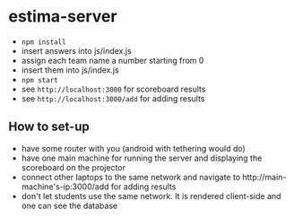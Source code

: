# estima-server

- `npm install`
- insert answers into js/index.js
- assign each team name a number starting from 0
- insert them into js/index.js
- `npm start`
- see `http://localhost:3000` for scoreboard results
- see `http://localhost:3000/add` for adding results

## How to set-up
- have some router with you (android with tethering would do)
- have one main machine for running the server and displaying the scoreboard on the projector
- connect other laptops to the same network and navigate to http://main-machine's-ip:3000/add for adding results
- don't let students use the same network. It is rendered client-side and one can see the database
